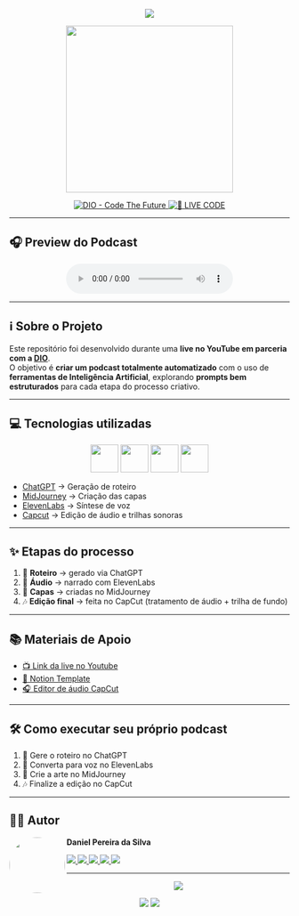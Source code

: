 <!-- Banner -->
<p align="center">
  <img src="https://capsule-render.vercel.app/api?type=waving&color=gradient&height=200&section=header&text=🎙️+Podcast+Gerado+por+I.A.s&fontSize=40&fontAlignY=35&animation=twinkling" />
</p>

<p align="center"> 
  <img src="./assets/cover.png" width="300" />
</p>

<p align="center"> 
  <a href="https://dio.me/">
    <img src="https://img.shields.io/badge/DIO-Code_The_Future-28DA77?style=for-the-badge&logo=youtube&logoColor=white" alt="DIO - Code The Future">
  </a>
  <a href="https://dio.me/">
    <img src="https://img.shields.io/badge/🔴_LIVE_CODE-FF5E72?style=for-the-badge" alt="🔴 LIVE CODE">
  </a>
</p>

---

## 🎧 Preview do Podcast  

<div align="center"> 
  <audio src="output/podcast_editado.MP3" controls title="Podcast editado"></audio> 
</div>

---

## ℹ️ Sobre o Projeto  

Este repositório foi desenvolvido durante uma **live no YouTube em parceria com a [DIO](https://dio.me)**.  
O objetivo é **criar um podcast totalmente automatizado** com o uso de **ferramentas de Inteligência Artificial**, explorando **prompts bem estruturados** para cada etapa do processo criativo.  

---

## 💻 Tecnologias utilizadas  

<p align="center">
  <img src="https://skillicons.dev/icons?i=python" width="50"/> 
  <img src="https://skillicons.dev/icons?i=github" width="50"/> 
  <img src="https://skillicons.dev/icons?i=ai" width="50"/> 
  <img src="https://skillicons.dev/icons?i=figma" width="50"/> 
</p>

- [ChatGPT](https://chat.openai.com/) → Geração de roteiro  
- [MidJourney](https://www.midjourney.com/app/) → Criação das capas  
- [ElevenLabs](https://beta.elevenlabs.io/) → Síntese de voz  
- [Capcut](https://www.capcut.com/pt-br/) → Edição de áudio e trilhas sonoras  

---

## ✨ Etapas do processo  

1. 🤖 **Roteiro** → gerado via ChatGPT  
2. 🎤 **Áudio** → narrado com ElevenLabs  
3. 🎨 **Capas** → criadas no MidJourney  
4. 🎶 **Edição final** → feita no CapCut (tratamento de áudio + trilha de fundo)  

---

## 📚 Materiais de Apoio  

- [📺 Link da live no Youtube](https://www.youtube.com)  
- [📄 Notion Template](https://helpful-jump-17b.notion.site/PAS-Podcast-AI-Studio-210489e15d7a4a73b743bb159e45d06f?pvs=4)  
- [🎧 Editor de áudio CapCut](https://www.capcut.com/editor)  

---

## 🛠️ Como executar seu próprio podcast  

1. 🤖 Gere o roteiro no ChatGPT  
2. 🎤 Converta para voz no ElevenLabs  
3. 🎨 Crie a arte no MidJourney  
4. 🎶 Finalize a edição no CapCut  

---

## 👨‍💻 Autor  

<p>
  <img align="left" margin="10" width="100" src="https://avatars.githubusercontent.com/u/00000000?v=4" style="border-radius:50%;" />
</p>

**Daniel Pereira da Silva**  

<p>
  <a href="https://www.instagram.com/dael_p1reira/">
    <img src="https://img.shields.io/badge/Instagram-%23E4405F?style=for-the-badge&logo=instagram&logoColor=white"/>
  </a>
  <a href="https://www.linkedin.com/in/seu-usuario/">
    <img src="https://img.shields.io/badge/LinkedIn-%230077B5?style=for-the-badge&logo=linkedin&logoColor=white"/>
  </a>
  <a href="https://wa.me/5511980311529">
    <img src="https://img.shields.io/badge/WhatsApp-25D366?style=for-the-badge&logo=whatsapp&logoColor=white"/>
  </a>
  <a href="https://www.tiktok.com/@dannpds4">
    <img src="https://img.shields.io/badge/TikTok-%23000000?style=for-the-badge&logo=tiktok&logoColor=white"/>
  </a>
  <a href="https://www.facebook.com/dael.silva.930260/">
    <img src="https://img.shields.io/badge/Facebook-%231877F2?style=for-the-badge&logo=facebook&logoColor=white"/>
  </a>
</p>

---

<!-- Footer -->
<p align="center">
  <img src="https://capsule-render.vercel.app/api?type=waving&color=gradient&height=100&section=footer"/>
</p>

<p align="center">
  <img src="https://github-readme-stats.vercel.app/api?username=DanielPds&show_icons=true&theme=tokyonight" />
  <img src="https://github-readme-stats.vercel.app/api/top-langs/?username=DanielPds&layout=compact&theme=tokyonight" />
</p>



